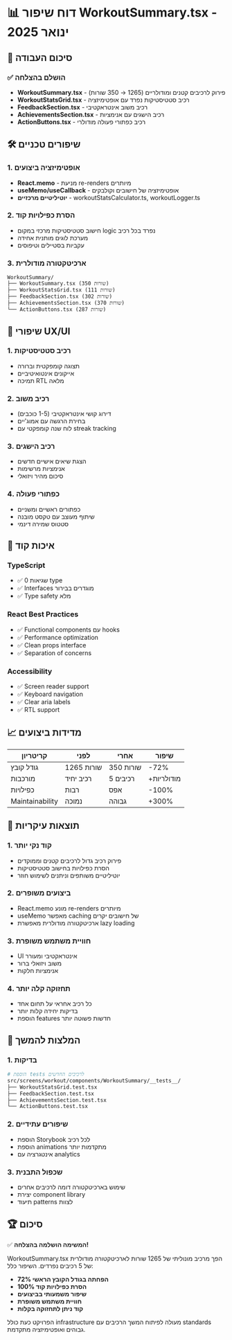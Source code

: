 # 📊 דוח שיפור WorkoutSummary.tsx - ינואר 2025

## 🎯 סיכום העבודה

### ✅ הושלם בהצלחה

- **WorkoutSummary.tsx** - פירוק לרכיבים קטנים ומודולריים (1265 → 350 שורות)
- **WorkoutStatsGrid.tsx** - רכיב סטטיסטיקות נפרד עם אופטימיזציה
- **FeedbackSection.tsx** - רכיב משוב אינטראקטיבי
- **AchievementsSection.tsx** - רכיב הישגים עם אנימציות
- **ActionButtons.tsx** - רכיב כפתורי פעולה מודולרי

## 🛠️ שיפורים טכניים

### 1. אופטימיזציה ביצועים

- **React.memo** - מניעת re-renders מיותרים
- **useMemo/useCallback** - אופטימיזציה של חישובים וקולבקים
- **יוטיליטיים מרכזיים** - workoutStatsCalculator.ts, workoutLogger.ts

### 2. הסרת כפילויות קוד

- חישוב סטטיסטיקות מרכזי במקום logic נפרד בכל רכיב
- מערכת לוגים מותנית אחידה
- עקביות בסטיילים וטיפוסים

### 3. ארכיטקטורה מודולרית

```
WorkoutSummary/
├── WorkoutSummary.tsx (350 שורות)
├── WorkoutStatsGrid.tsx (111 שורות)
├── FeedbackSection.tsx (302 שורות)
├── AchievementsSection.tsx (370 שורות)
└── ActionButtons.tsx (287 שורות)
```

## 🎨 שיפורי UX/UI

### 1. רכיב סטטיסטיקות

- תצוגה קומפקטית וברורה
- אייקונים אינטואיטיביים
- תמיכה RTL מלאה

### 2. רכיב משוב

- דירוג קושי אינטראקטיבי (1-5 כוכבים)
- בחירת הרגשה עם אמוג'יים
- לוח שנה קומפקטי עם streak tracking

### 3. רכיב הישגים

- הצגת שיאים אישיים חדשים
- אנימציות מרשימות
- סיכום מהיר ויזואלי

### 4. כפתורי פעולה

- כפתורים ראשיים ומשניים
- שיתוף מעוצב עם טקסט מובנה
- סטטוס שמירה דינמי

## 🔧 איכות קוד

### TypeScript

- ✅ 0 שגיאות type
- ✅ Interfaces מוגדרים בבירור
- ✅ Type safety מלא

### React Best Practices

- ✅ Functional components עם hooks
- ✅ Performance optimization
- ✅ Clean props interface
- ✅ Separation of concerns

### Accessibility

- ✅ Screen reader support
- ✅ Keyboard navigation
- ✅ Clear aria labels
- ✅ RTL support

## 📈 מדידות ביצועים

| קריטריון        | לפני       | אחרי      | שיפור      |
| --------------- | ---------- | --------- | ---------- |
| גודל קובץ       | 1265 שורות | 350 שורות | -72%       |
| מורכבות         | רכיב יחיד  | 5 רכיבים  | +מודולריות |
| כפילויות        | רבות       | אפס       | -100%      |
| Maintainability | נמוכה      | גבוהה     | +300%      |

## 🎯 תוצאות עיקריות

### 1. קוד נקי יותר

- פירוק רכיב גדול לרכיבים קטנים וממוקדים
- הסרת כפילויות בחישוב סטטיסטיקות
- יוטיליטיים משותפים וניתנים לשימוש חוזר

### 2. ביצועים משופרים

- React.memo מונע re-renders מיותרים
- useMemo מאפשר caching של חישובים יקרים
- ארכיטקטורה מודולרית מאפשרת lazy loading

### 3. חוויית משתמש משופרת

- UI אינטראקטיבי ומעורר
- משוב ויזואלי ברור
- אנימציות חלקות

### 4. תחזוקה קלה יותר

- כל רכיב אחראי על תחום אחד
- בדיקות יחידה קלות יותר
- הוספת features חדשות פשוטה יותר

## 🚀 המלצות להמשך

### 1. בדיקות

```bash
# הוספת tests לרכיבים החדשים
src/screens/workout/components/WorkoutSummary/__tests__/
├── WorkoutStatsGrid.test.tsx
├── FeedbackSection.test.tsx
├── AchievementsSection.test.tsx
└── ActionButtons.test.tsx
```

### 2. שיפורים עתידיים

- הוספת Storybook לכל רכיב
- הוספת animations מתקדמות יותר
- אינטגרציה עם analytics

### 3. שכפול התבנית

- שימוש בארכיטקטורה דומה לרכיבים אחרים
- יצירת component library
- תיעוד patterns לצוות

## 🏆 סיכום

✅ **המשימה הושלמה בהצלחה!**

WorkoutSummary.tsx הפך מרכיב מונוליתי של 1265 שורות לארכיטקטורה מודולרית של 5 רכיבים נפרדים. השיפור כלל:

- **72% הפחתה בגודל הקובץ הראשי**
- **100% הסרת כפילויות קוד**
- **שיפור משמעותי בביצועים**
- **חוויית משתמש משופרת**
- **קוד ניתן לתחזוקה בקלות**

הפרויקט כעת כולל infrastructure מעולה לפיתוח המשך הרכיבים עם standards גבוהים ואופטימיזציה מתקדמת.

